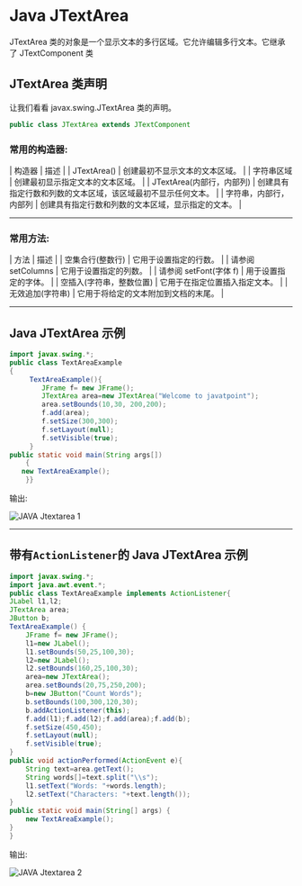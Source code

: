# Java JTextArea



JTextArea 类的对象是一个显示文本的多行区域。它允许编辑多行文本。它继承了 JTextComponent 类

## JTextArea 类声明

让我们看看 javax.swing.JTextArea 类的声明。

```java
public class JTextArea extends JTextComponent

```

### 常用的构造器:

| 构造器 | 描述 |
| JTextArea() | 创建最初不显示文本的文本区域。 |
| 字符串区域 | 创建最初显示指定文本的文本区域。 |
| JTextArea(内部行，内部列) | 创建具有指定行数和列数的文本区域，该区域最初不显示任何文本。 |
| 字符串，内部行，内部列 | 创建具有指定行数和列数的文本区域，显示指定的文本。 |

* * *

### 常用方法:

| 方法 | 描述 |
| 空集合行(整数行) | 它用于设置指定的行数。 |
| 请参阅 setColumns | 它用于设置指定的列数。 |
| 请参阅 setFont(字体 f) | 用于设置指定的字体。 |
| 空插入(字符串，整数位置) | 它用于在指定位置插入指定文本。 |
| 无效追加(字符串) | 它用于将给定的文本附加到文档的末尾。 |

* * *

## Java JTextArea 示例

```java
import javax.swing.*;
public class TextAreaExample
{
	 TextAreaExample(){
	    JFrame f= new JFrame();
        JTextArea area=new JTextArea("Welcome to javatpoint");
	    area.setBounds(10,30, 200,200);
	    f.add(area);
	    f.setSize(300,300);
	    f.setLayout(null);
	    f.setVisible(true);
	 }
public static void main(String args[])
    {
   new TextAreaExample();
    }}

```

输出:

![JAVA Jtextarea 1](../img/14ab1247f278f9cd2586d720bfbb346b.png)

* * *

## 带有`ActionListener`的 Java JTextArea 示例

```java
import javax.swing.*;
import java.awt.event.*;
public class TextAreaExample implements ActionListener{
JLabel l1,l2;
JTextArea area;
JButton b;
TextAreaExample() {
    JFrame f= new JFrame();
	l1=new JLabel();
	l1.setBounds(50,25,100,30);
	l2=new JLabel();
	l2.setBounds(160,25,100,30);
	area=new JTextArea();
	area.setBounds(20,75,250,200);
	b=new JButton("Count Words");
	b.setBounds(100,300,120,30);
	b.addActionListener(this);
	f.add(l1);f.add(l2);f.add(area);f.add(b);
	f.setSize(450,450);
	f.setLayout(null);
	f.setVisible(true);
}
public void actionPerformed(ActionEvent e){
	String text=area.getText();
	String words[]=text.split("\\s");
	l1.setText("Words: "+words.length);
	l2.setText("Characters: "+text.length());
}
public static void main(String[] args) {
	new TextAreaExample();
}
}

```

输出:

![JAVA Jtextarea 2](../img/9fe4e00fb562a60f34ccc719f8274f5f.png)